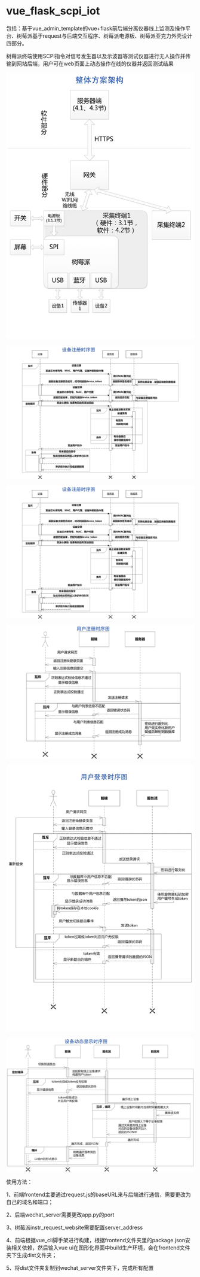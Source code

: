# vue_flask_scpi_iot
包括：基于vue_admin_template的vue+flask前后端分离仪器线上监测及操作平台、树莓派基于request与后端交互程序、树莓派电源板、树莓派亚克力外壳设计四部分。

树莓派终端使用SCPI指令对信号发生器以及示波器等测试仪器进行无人操作并传输到网站后端，用户可在web页面上动态操作在线的仪器并返回测试结果

![整体架构](https://github.com/tea321000/vue_flask_scpi_iot/blob/master/imgs/A0%E5%9B%BE%E7%BA%B8-1.png "整体架构")

![树莓派终端线上注册逻辑](https://github.com/tea321000/vue_flask_scpi_iot/blob/master/imgs/A0%E5%9B%BE%E7%BA%B8-5.png "树莓派终端线上注册逻辑")

![用户注册逻辑](https://github.com/tea321000/vue_flask_scpi_iot/blob/master/imgs/A0%E5%9B%BE%E7%BA%B8-5.png "用户注册逻辑")

![用户注册逻辑](https://github.com/tea321000/vue_flask_scpi_iot/blob/master/imgs/A0%E5%9B%BE%E7%BA%B8-6.png "用户注册逻辑")

![用户登录逻辑](https://github.com/tea321000/vue_flask_scpi_iot/blob/master/imgs/A0%E5%9B%BE%E7%BA%B8-7.png "用户登录逻辑")

![设备动态显示逻辑](https://github.com/tea321000/vue_flask_scpi_iot/blob/master/imgs/A0%E5%9B%BE%E7%BA%B8-8.png "设备动态显示逻辑")

使用方法：

1、前端frontend主要通过request.js的baseURL来与后端进行通信，需要更改为自己的域名和端口；

2、后端wechat_server需要更改app.py的port

3、树莓派instr_request_website需要配置server_address

4、前端根据vue_cli脚手架进行构建，根据frontend文件夹里的package.json安装相关依赖，然后输入vue ui在图形化界面中build生产环境，会在frontend文件夹下生成dist文件夹；

5、将dist文件夹复制到wechat_server文件夹下，完成所有配置
